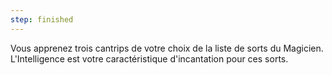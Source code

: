 ```yaml
---
step: finished
---
```

Vous apprenez trois cantrips de votre choix de la liste de sorts du Magicien. L'Intelligence est votre caractéristique d'incantation pour ces sorts.